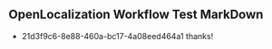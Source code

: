 ## OpenLocalization Workflow Test MarkDown
* 21d3f9c6-8e88-460a-bc17-4a08eed464a1 thanks!

<!--HONumber=Jul16_HO3-->


